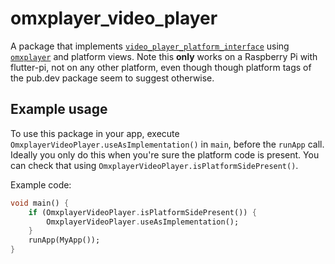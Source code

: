 # omxplayer_video_player
A package that implements [`video_player_platform_interface`](https://pub.dev/packages/video_player_platform_interface) using [`omxplayer`](https://www.raspberrypi.org/documentation/raspbian/applications/omxplayer.md) and platform views.
Note this __only__ works on a Raspberry Pi with flutter-pi, not on any other platform, even though though platform tags of the pub.dev package seem to suggest otherwise.

## Example usage
To use this package in your app, execute `OmxplayerVideoPlayer.useAsImplementation()` in `main`, before the `runApp` call. Ideally you only do this when you're sure the platform code is present. You can check that using `OmxplayerVideoPlayer.isPlatformSidePresent()`.

Example code:
```dart
void main() {
    if (OmxplayerVideoPlayer.isPlatformSidePresent()) {
        OmxplayerVideoPlayer.useAsImplementation();
    }
    runApp(MyApp());
}
```